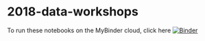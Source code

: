 # 2018-data-workshops


To run these notebooks on the MyBinder cloud, click here [![Binder](https://mybinder.org/badge.svg)](https://mybinder.org/v2/gh/friedrichknuth/2018-data-workshops/tree/friedrich/master)

